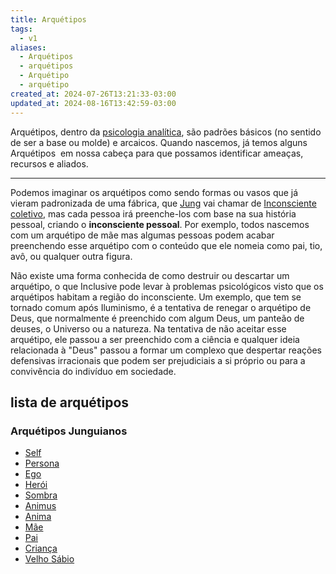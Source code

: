 ```yaml
---
title: Arquétipos
tags:
  - v1
aliases:
  - Arquétipos
  - arquétipos
  - Arquétipo
  - arquétipo
created_at: 2024-07-26T13:21:33-03:00
updated_at: 2024-08-16T13:42:59-03:00
---
```


Arquétipos, dentro da [psicologia analítica](../../../../rascunhos/2024/07/26/Psicologia_analitica.md), são padrões básicos (no sentido de ser a base ou molde) e arcaicos. Quando nascemos, já temos alguns Arquétipos  em nossa cabeça para que possamos identificar ameaças, recursos e aliados. 

---

Podemos imaginar os arquétipos como sendo formas ou vasos que já vieram padronizada de uma fábrica, que [Jung](../../../../ideias/2024/07/07/Carl_Jung.md) vai chamar de [Inconsciente coletivo](../../../../ideias/2024/07/07/Psicologia_Inconsciente_coletivo.md), mas cada pessoa irá preenche-los com base na sua história pessoal, criando o **inconsciente pessoal**. Por exemplo, todos nascemos com um arquétipo de mãe mas algumas pessoas podem acabar preenchendo esse arquétipo com o conteúdo que ele nomeia como pai, tio, avô, ou qualquer outra figura.

Não existe uma forma conhecida de como destruir ou descartar um arquétipo, o que Inclusive pode levar à problemas psicológicos visto que os arquétipos habitam a região do inconsciente. Um exemplo, que tem se tornado comum após Iluminismo, é a tentativa de renegar o arquétipo de Deus, que normalmente é preenchido com algum Deus, um panteão de deuses, o Universo ou a natureza. Na tentativa de não aceitar esse arquétipo, ele passou a ser preenchido com a ciência e qualquer ideia relacionada à "Deus" passou a formar um complexo que despertar reações defensivas irracionais que podem ser prejudiciais a si próprio ou para a convivência do indivíduo em sociedade.

## lista de arquétipos

### Arquétipos Junguianos
- [Self](../../07/05/Self.md)
- [Persona](../../../../ideias/2024/07/12/Psicologia_Persona.md)
- [Ego](../../../../ideias/2024/07/12/Psicologia_Ego.md)
- [Herói](../../../../ideias/2024/07/18/Psicologia_Arquetipo_heroi.md)
- [Sombra](../../../../ideias/2024/07/12/Psicologia_sombra.md)
- [Animus](../../../../ideias/2024/07/12/Psicologia_Animus.md)
- [Anima](../../../../ideias/2024/07/12/Psicologia_Anima.md)
- [Mãe](../../../../ideias/2024/07/18/Psicologia_Arquetipo_Mae.md)
- [Pai](../../../../ideias/2024/07/18/Psicologia_Arquetipo_Pai.md)
- [Criança](../../../../ideias/2024/07/18/Psicologia_Arquetipo_Crianca.md)
- [Velho Sábio](../../../../ideias/2024/07/18/Psicologia_Arquetipo_Velho_Sabio.md)